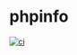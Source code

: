 # phpinfo

[![ci](https://github.com/belcebus/santander-phpinfo/actions/workflows/ci.yaml/badge.svg?branch=docker)](https://github.com/belcebus/santander-phpinfo/actions/workflows/ci.yaml)

